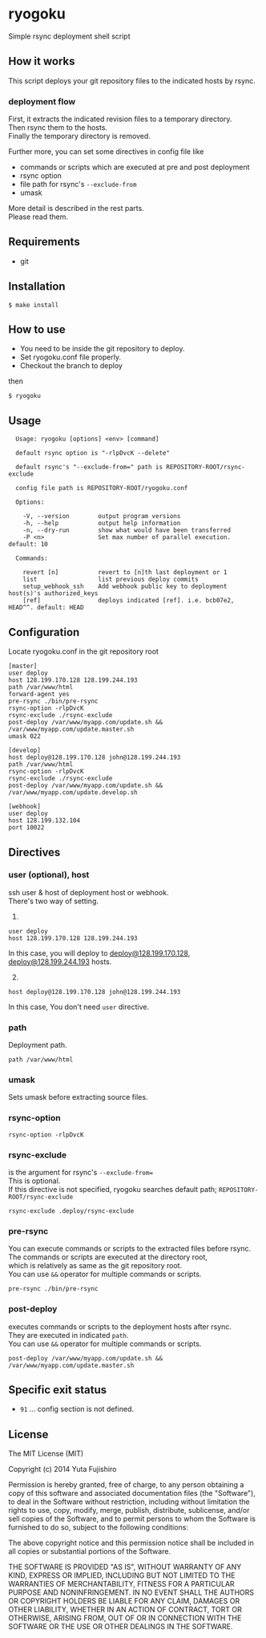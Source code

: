 # ryogoku

Simple rsync deployment shell script

## How it works

This script deploys your git repository files to the indicated hosts by rsync.  

### deployment flow
First, it extracts the indicated revision files to a temporary directory.  
Then rsync them to the hosts.  
Finally the temporary directory is removed.  

Further more, you can set some directives in config file like

* commands or scripts which are executed at pre and post deployment
* rsync option
* file path for rsync's `--exclude-from`
* umask

More detail is described in the rest parts.  
Please read them.

## Requirements

* git

## Installation

```
$ make install
```

## How to use

* You need to be inside the git repository to deploy.
* Set ryogoku.conf file properly.
* Checkout the branch to deploy

then

```
$ ryogoku
```

## Usage

```
  Usage: ryogoku [options] <env> [command]

  default rsync option is "-rlpDvcK --delete"

  default rsync's "--exclude-from=" path is REPOSITORY-ROOT/rsync-exclude

  config file path is REPOSITORY-ROOT/ryogoku.conf

  Options:

    -V, --version        output program versions
    -h, --help           output help information
    -n, --dry-run        show what would have been transferred
    -P <n>               Set max number of parallel execution. default: 10

  Commands:

    revert [n]           revert to [n]th last deployment or 1
    list                 list previous deploy commits
    setup_webhook_ssh    Add webhook public key to deployment host(s)'s authorized_keys
    [ref]                deploys indicated [ref]. i.e. bcb07e2, HEAD^^. default: HEAD
```

## Configuration

Locate ryogoku.conf in the git repository root

```
[master]
user deploy
host 128.199.170.128 128.199.244.193
path /var/www/html
forward-agent yes
pre-rsync ./bin/pre-rsync
rsync-option -rlpDvcK
rsync-exclude ./rsync-exclude
post-deploy /var/www/myapp.com/update.sh && /var/www/myapp.com/update.master.sh
umask 022

[develop]
host deploy@128.199.170.128 john@128.199.244.193
path /var/www/html
rsync-option -rlpDvcK
rsync-exclude ./rsync-exclude
post-deploy /var/www/myapp.com/update.sh && /var/www/myapp.com/update.develop.sh

[webhook]
user deploy
host 128.199.132.104
port 10022
```

## Directives

### user (optional), host

ssh user & host of deployment host or webhook.  
There's two way of setting.

1.

```
user deploy
host 128.199.170.128 128.199.244.193
```

In this case, you will deploy to deploy@128.199.170.128, deploy@128.199.244.193 hosts.

2.

```
host deploy@128.199.170.128 john@128.199.244.193
```

In this case, You don't need `user` directive.

### path

Deployment path.

```
path /var/www/html
```

### umask

Sets umask before extracting source files.

### rsync-option

```
rsync-option -rlpDvcK
```

### rsync-exclude

is the argument for rsync's `--exclude-from=`  
This is optional.  
If this directive is not specified, ryogoku searches default path; `REPOSITORY-ROOT/rsync-exclude`

```
rsync-exclude .deploy/rsync-exclude
```

### pre-rsync

You can execute commands or scripts to the extracted files before rsync.  
The commands or scripts are executed at the directory root,  
which is relatively as same as the git repository root.  
You can use `&&` operator for multiple commands or scripts.

```
pre-rsync ./bin/pre-rsync
```

### post-deploy

executes commands or scripts to the deployment hosts after rsync.  
They are executed in indicated `path`.  
You can use `&&` operator for multiple commands or scripts.

```
post-deploy /var/www/myapp.com/update.sh && /var/www/myapp.com/update.master.sh
```

## Specific exit status

* `91` ... config section is not defined.

## License

The MIT License (MIT)

Copyright (c) 2014 Yuta Fujishiro

Permission is hereby granted, free of charge, to any person obtaining a copy
of this software and associated documentation files (the "Software"), to deal
in the Software without restriction, including without limitation the rights
to use, copy, modify, merge, publish, distribute, sublicense, and/or sell
copies of the Software, and to permit persons to whom the Software is
furnished to do so, subject to the following conditions:

The above copyright notice and this permission notice shall be included in all
copies or substantial portions of the Software.

THE SOFTWARE IS PROVIDED "AS IS", WITHOUT WARRANTY OF ANY KIND, EXPRESS OR
IMPLIED, INCLUDING BUT NOT LIMITED TO THE WARRANTIES OF MERCHANTABILITY,
FITNESS FOR A PARTICULAR PURPOSE AND NONINFRINGEMENT. IN NO EVENT SHALL THE
AUTHORS OR COPYRIGHT HOLDERS BE LIABLE FOR ANY CLAIM, DAMAGES OR OTHER
LIABILITY, WHETHER IN AN ACTION OF CONTRACT, TORT OR OTHERWISE, ARISING FROM,
OUT OF OR IN CONNECTION WITH THE SOFTWARE OR THE USE OR OTHER DEALINGS IN THE
SOFTWARE.
